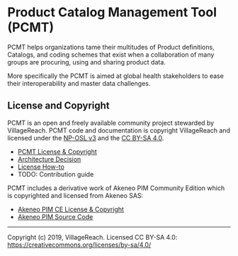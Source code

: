 # Product Catalog Management Tool (PCMT)

PCMT helps organizations tame their multitudes of Product definitions, 
Catalogs, and coding schemes that exist when a collaboration of many groups
are procuring, using and sharing product data.

More specifically the PCMT is aimed at global health stakeholders to ease
their interoperability and master data challenges.

## License and Copyright

PCMT is an open and freely available community project stewarded by 
VillageReach.  PCMT code and documentation is copyright VillageReach and
licensed under the [NP-OSL v3][np-osl] and the [CC BY-SA 4.0][cc-by-sa].

- [PCMT License & Copyright][pcmt-license]
- [Architecture Decision](./doc/arch/adr-006.md)
- [License How-to](./doc/license-howto.md)
- TODO: Contribution guide

PCMT includes a derivative work of Akeneo PIM Community Edition which is
copyrighted and licensed from Akeneo SAS:

- [Akeneo PIM CE License & Copyright][akeneo-license]
- [Akeneo PIM Source Code][akeneo-source]

[np-osl]: https://opensource.org/licenses/NPOSL-3.0
[cc-by-sa]: https://creativecommons.org/licenses/by-sa/4.0/
[pcmt-license]: ./COPYRIGHT.md
[akeneo-license]: https://github.com/akeneo/pim-community-standard/blob/master/LICENCE.txt
[akeneo-source]: https://github.com/akeneo/pim-community-standard

---
Copyright (c) 2019, VillageReach.  Licensed CC BY-SA 4.0:  https://creativecommons.org/licenses/by-sa/4.0/
